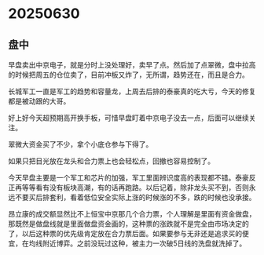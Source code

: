 # 20250630

## 盘中

早盘卖出中京电子，就是分时上没处理好，卖早了点。然后加了点翠微，盘中拉高的时候把周五的仓位卖了，目前冲板又炸了，无所谓，趋势还在，而且是合力。

长城军工一直是军工的趋势和容量龙，上周去后排的泰豪真的吃大亏，今天的修复都是被动跟的大哥。

好上好今天超预期高开换手板，可惜早盘盯着中京电子没去一点，后面可以继续关注。

翠微大资金买了不少，拿个小底仓参与下得了。

如果只把目光放在龙头和合力票上也会轻松点，回撤也容易控制了。

今天早盘主要是一个军工和芯片的加强，军工里面辨识度高的表现都不错。泰豪反正再等等看有没有板块高潮，有的话再跑路。以后记着，除非龙头买不到，否则永远不要买后排套利，看着低位安全实际上涨的时候涨的不多，跌的时候也没承接。

昂立康的成交额显然比不上恒宝中京那几个合力票，个人理解是里面有资金做盘，那既然是做盘线就是里面做盘资金画的，这种票的涨跌就不是完全由市场决定的了，以后这种票的优先级肯定放在合力票后面。如果要参与无非还是追求买的便宜，在均线附近博弈。之前没玩过这种，被主力一次破5日线的洗盘就洗掉了。
